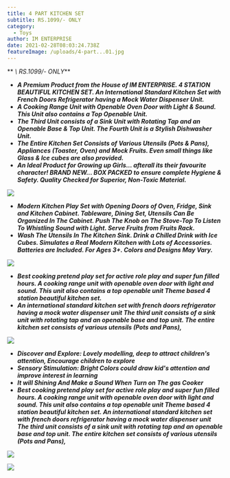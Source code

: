 ```yaml
---
title: 4 PART KITCHEN SET
subtitle: RS.1099/- ONLY
category:
  - Toys
author: IM ENTERPRISE
date: 2021-02-28T08:03:24.738Z
featureImage: /uploads/4-part...01.jpg
---
```



 ** *\    RS.1099/- ONLY***







* ***A Premium Product from the House of IM ENTERPRISE.  4 STATION BEAUTIFUL KITCHEN SET. An International Standard Kitchen Set with French Doors Refrigerator having a Mock Water Dispenser Unit.*** 
* ***A Cooking Range Unit with Openable Oven Door with Light & Sound. This Unit also contains a Top Openable Unit.*** 
* ***The Third Unit consists of a Sink Unit with Rotating Tap and an Openable Base & Top Unit. The Fourth Unit is a Stylish Dishwasher Unit.*** 
* ***The Entire Kitchen Set Consists of Various Utensils (Pots & Pans), Appliances (Toaster, Oven) and Mock Fruits. Even small things like Glass & Ice cubes are also provided.*** 
* ***An Ideal Product for Growing up Girls... afterall its their favourite character! BRAND NEW... BOX PACKED to ensure complete Hygiene & Safety. Quality Checked for Superior, Non-Toxic Material.***

![](/uploads/4-part...01.jpg)

* ***Modern Kitchen Play Set with Opening Doors of Oven, Fridge, Sink and Kitchen Cabinet. Tableware, Dining Set, Utensils Can Be Organized In The Cabinet. Push The Knob on The Stove-Top To Listen To Whistling Sound with Light. Serve Fruits from Fruits Rack.*** 
* ***Wash The Utensils In The Kitchen Sink. Drink a Chilled Drink with Ice Cubes. Simulates a Real Modern Kitchen with Lots of Accessories. Batteries are Included. For Ages 3+. Colors and Designs May Vary.***

![](/uploads/4-part...03.jpg)

* ***Best cooking pretend play set for active role play and super fun filled hours. A cooking range unit with openable oven door with light and sound. This unit also contains a top openable unit Theme based 4 station beautiful kitchen set.*** 
* ***An international standard kitchen set with french doors refrigerator having a mock water dispenser unit The third unit consists of a sink unit with rotating tap and an openable base and top unit. The entire kitchen set consists of various utensils (Pots and Pans),***

![](/uploads/4-part...04.jpg)

* ***Discover and Explore: Lovely modelling, deep to attract children's attention, Encourage children to explore***
* ***Sensory Stimulation: Bright Colors could draw kid's attention and improve interest in learning***
* ***It will Shining And Make a Sound When Turn on The gas Cooker***
* ***Best cooking pretend play set for active role play and super fun filled hours. A cooking range unit with openable oven door with light and sound. This unit also contains a top openable unit Theme based 4 station beautiful kitchen set. An international standard kitchen set with french doors refrigerator having a mock water dispenser unit The third unit consists of a sink unit with rotating tap and an openable base and top unit. The entire kitchen set consists of various utensils (Pots and Pans),***

![](/uploads/4-part...07.jpg)

![](/uploads/4-part...06.jpg)
